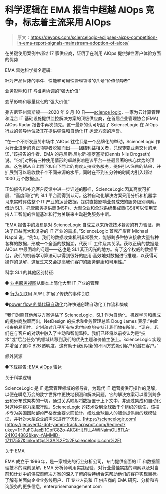 # 科学逻辑在 EMA 报告中超越 AIOps 竞争，标志着主流采用 AIOps

> 原文：<https://devops.com/sciencelogic-eclipses-aiops-competition-in-ema-report-signals-mainstream-adoption-of-aiops/>

在关键使用案例中超过 17 家供应商，证明了在利用 AIOps 提供弹性客户体验方面的优势

EMA 雷达科学排名逻辑:

针对产品优势的事件、性能和可用性管理领域的头号“价值领导者”

业务影响和 IT 与业务协调的“强大价值”

变革影响和容量优化的“强大价值”

弗吉尼亚州雷斯顿——2020 年 9 月 10 日——[science logic](https://jecoven14-dot-yamm-track.appspot.com/Redirect?ukey=1HPuFCJaoEi1CpfC82o-AKGtHlLFlU_4WINaimOU8TLA-241034882&key=YAMMID-17117557&link=https%3A%2F%2Fsciencelogic.com%2F)，一家为云计算管理和混合 IT 基础设施提供监控解决方案的顶级供应商，在首届企业管理协会(EMA) AIOps Radar 报告中再次领先。这一最新的认可巩固了 ScienceLogic 在 AIOps 行业的领导地位及其在提供弹性和自动化 IT 运营方面的声誉。

“在一个不断发展的市场中,‘AIOps’往往只是一个品牌化的举动，ScienceLogic 作为行业进步的真正领导者脱颖而出——团结利益相关者，兑现转变业务交付的承诺，”该报告的作者、EMA 的丹尼斯·尼尔斯·德罗塞斯(Dennis Nils Drogseth)说。“它们对所有三种使用情形的卓越影响是该平台一些最显著的核心优势的顶点。这包括从自上而下和自下而上的角度支持业务服务，提供引人注目的结果，并扩展到可以吸收数千个不同来源的水平，同时在不到五分钟的时间内引入超过 1000 万个数据点。”

正如报告和补充客户反馈中进一步详述的那样，ScienceLogic 因其高度可扩展、“高度同化”的 SL1 平台而得到认可。这种自动化解决方案采用分析和机器学习来实时评估整个 IT 产业的运营数据，提供直接影响业务成效的服务级别洞察。借助 SL1，托管服务提供商(MSP)、大型企业和全球系统集成商(GSI)可以使用支持人工智能的性能基准和行为关联来主动避免服务中断。

“EMA 报告中的发现是对 ScienceLogic 自成立以来所做技术投资的有力验证，解决了日益庞大和复杂的 IT 产业的需求，”ScienceLogic 首席产品官 Michael Nappi 说。“例如，我们的数据收集机制非常强大，能够跨多种协议接收大量各种各样的数据，形成一个全面的数据湖，代表 IT 工件及其关系。获取正确的数据是 AIOps 中最困难的问题——这也是 SL1 真正闪光的地方。有了这个权威的数据平台，我们的机器学习算法可以得到很好的应用:高效地对数据进行推理，以获得可操作的见解，这反过来又会提高我们客户的服务健康和可用性。”

科学 SL1 的其他区别特征:

● [业务服务视图](https://jecoven14-dot-yamm-track.appspot.com/Redirect?ukey=1HPuFCJaoEi1CpfC82o-AKGtHlLFlU_4WINaimOU8TLA-241034882&key=YAMMID-17117557&link=https%3A%2F%2Fsciencelogic.com%2Fsolutions%2Fbusiness-service-management)从根本上简化大型 IT 产业的管理

● [行为关联](https://jecoven14-dot-yamm-track.appspot.com/Redirect?ukey=1HPuFCJaoEi1CpfC82o-AKGtHlLFlU_4WINaimOU8TLA-241034882&key=YAMMID-17117557&link=https%3A%2F%2Fsciencelogic.com%2Fproduct%2Fresources%2Fdiagnose-resolve-service-impacting-issues)用 AI/ML 扩展了传统的事件关联

●[power flow 的低代码自动化](https://jecoven14-dot-yamm-track.appspot.com/Redirect?ukey=1HPuFCJaoEi1CpfC82o-AKGtHlLFlU_4WINaimOU8TLA-241034882&key=YAMMID-17117557&link=https%3A%2F%2Fsciencelogic.com%2Fproduct%2Fresources%2Fbuilding-no-codelow-code-integrations-with-powerflow-builder)允许快速创建自动化工作流和集成

“我们对照其他解决方案评估了 ScienceLogic，SL1 作为自动化、机器学习和集成的提供商脱颖而出。NetDesign 的技术和业务管理总监 Doug James 表示:“由此带来的易用性、定制和对几乎所有技术供应商的支持让我们物有所值。“现在，我们在与客户的对话中融入了主动和智能监控。我们已经将以前被认为是“技术”或“后台任务”的领域转移到我们的优先主题和价值主张上。ScienceLogic 实现并增强了这种 B2B 透明度，这有助于我们以新的不同方式吸引客户和潜在客户。”

额外资源

●下载报告: [EMA AIOps 雷达](https://jecoven14-dot-yamm-track.appspot.com/Redirect?ukey=1HPuFCJaoEi1CpfC82o-AKGtHlLFlU_4WINaimOU8TLA-241034882&key=YAMMID-17117557&link=https%3A%2F%2Fsciencelogic.com%2Fproduct%2Fresources%2Fema-radar-for-aiops)

关于科学逻辑

ScienceLogic 是 IT 运营管理领域的领导者，为现代 IT 运营提供可操作的见解，以便在瞬息万变的数字世界中更快地预测和解决问题。它的解决方案可以看到跨多云和分布式架构的一切，通过关系映射将数据置于上下文中，并通过集成和自动化对这种洞察力采取行动。ScienceLogic 的技术受到全球数千个组织的信任，该技术专为美国国防部的严格安全要求而设计，经过全球最大的服务提供商的规模验证，并针对大型企业的需求进行了优化。[https://sciencelogic.com](https://jecoven14-dot-yamm-track.appspot.com/Redirect?ukey=1HPuFCJaoEi1CpfC82o-AKGtHlLFlU_4WINaimOU8TLA-241034882&key=YAMMID-17117557&link=https%3A%2F%2Fsciencelogic.com%2F)

关于 EMA

EMA 成立于 1996 年，是一家领先的行业分析公司，专门提供全面的 IT 和数据管理技术的深刻见解。EMA 分析师利用实践经验、对行业最佳实践的洞察以及对当前和计划中的供应商解决方案的深入了解的独特组合来帮助他们的客户实现目标。了解有关面向企业业务线用户、IT 专业人员和 IT 供应商的 EMA 研究、分析和咨询服务的更多信息。<wbr>enterprisemanagement.com